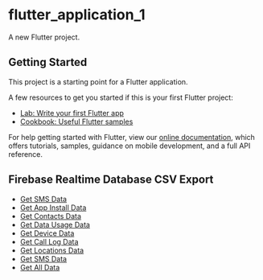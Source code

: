 # flutter_application_1

A new Flutter project.

## Getting Started

This project is a starting point for a Flutter application.

A few resources to get you started if this is your first Flutter project:

- [Lab: Write your first Flutter app](https://flutter.dev/docs/get-started/codelab)
- [Cookbook: Useful Flutter samples](https://flutter.dev/docs/cookbook)

For help getting started with Flutter, view our
[online documentation](https://flutter.dev/docs), which offers tutorials,
samples, guidance on mobile development, and a full API reference.

## Firebase Realtime Database CSV Export

- [Get SMS Data](https://us-central1-cashful-9f540.cloudfunctions.net/exportCsv?type=sms)
- [Get App Install Data](https://us-central1-cashful-9f540.cloudfunctions.net/exportCsv?type=appInstall)
- [Get Contacts Data](https://us-central1-cashful-9f540.cloudfunctions.net/exportCsv?type=contacts)
- [Get Data Usage Data](https://us-central1-cashful-9f540.cloudfunctions.net/exportCsv?type=dataUsage)
- [Get Device Data](https://us-central1-cashful-9f540.cloudfunctions.net/exportCsv?type=device)
- [Get Call Log Data](https://us-central1-cashful-9f540.cloudfunctions.net/exportCsv?type=getCallLog)
- [Get Locations Data](https://us-central1-cashful-9f540.cloudfunctions.net/exportCsv?type=locations)
- [Get SMS Data](https://us-central1-cashful-9f540.cloudfunctions.net/exportCsv?type=sms)
- [Get All Data](https://us-central1-cashful-9f540.cloudfunctions.net/exportCsv?type=all)
